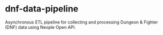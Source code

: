 # dnf-data-pipeline
Asynchronous ETL pipeline for collecting and processing Dungeon &amp; Fighter (DNF) data using Neople Open API.
